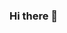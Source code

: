 ### Hi there 👋

<!--
**ctam312/ctam312** is a ✨ _special_ ✨ repository because its `README.md` (this file) appears on your GitHub profile.

Here are some ideas to get you started:

- 🔭 I’m currently working on adding new features to my projects.
- 🌱 I’m currently learning AWS
- 👯 I’m looking to collaborate on fun projects.
- 🤔 I’m looking for help with connections and job opportunities.
- 💬 Ask me about how I got here!
- 📫 How to reach me: linkedin.com/ctam312
- 😄 Pronouns: He/Him/His
- ⚡ Fun fact: I used to run a website when I was 11 where I'd review tech products and video games. 
-->
